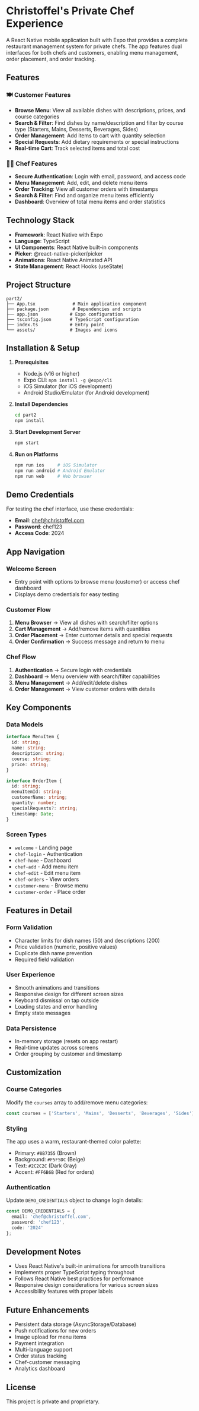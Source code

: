 # Christoffel's Private Chef Experience

A React Native mobile application built with Expo that provides a complete restaurant management system for private chefs. The app features dual interfaces for both chefs and customers, enabling menu management, order placement, and order tracking.

## Features

### 🍽️ Customer Features
- **Browse Menu**: View all available dishes with descriptions, prices, and course categories
- **Search & Filter**: Find dishes by name/description and filter by course type (Starters, Mains, Desserts, Beverages, Sides)
- **Order Management**: Add items to cart with quantity selection
- **Special Requests**: Add dietary requirements or special instructions
- **Real-time Cart**: Track selected items and total cost

### 👨‍🍳 Chef Features
- **Secure Authentication**: Login with email, password, and access code
- **Menu Management**: Add, edit, and delete menu items
- **Order Tracking**: View all customer orders with timestamps
- **Search & Filter**: Find and organize menu items efficiently
- **Dashboard**: Overview of total menu items and order statistics

## Technology Stack

- **Framework**: React Native with Expo
- **Language**: TypeScript
- **UI Components**: React Native built-in components
- **Picker**: @react-native-picker/picker
- **Animations**: React Native Animated API
- **State Management**: React Hooks (useState)

## Project Structure

```
part2/
├── App.tsx              # Main application component
├── package.json         # Dependencies and scripts
├── app.json            # Expo configuration
├── tsconfig.json       # TypeScript configuration
├── index.ts            # Entry point
└── assets/             # Images and icons
```

## Installation & Setup

1. **Prerequisites**
   - Node.js (v16 or higher)
   - Expo CLI: `npm install -g @expo/cli`
   - iOS Simulator (for iOS development)
   - Android Studio/Emulator (for Android development)

2. **Install Dependencies**
   ```bash
   cd part2
   npm install
   ```

3. **Start Development Server**
   ```bash
   npm start
   ```

4. **Run on Platforms**
   ```bash
   npm run ios     # iOS Simulator
   npm run android # Android Emulator
   npm run web     # Web browser
   ```

## Demo Credentials

For testing the chef interface, use these credentials:
- **Email**: chef@christoffel.com
- **Password**: chef123
- **Access Code**: 2024

## App Navigation

### Welcome Screen
- Entry point with options to browse menu (customer) or access chef dashboard
- Displays demo credentials for easy testing

### Customer Flow
1. **Menu Browser** → View all dishes with search/filter options
2. **Cart Management** → Add/remove items with quantities
3. **Order Placement** → Enter customer details and special requests
4. **Order Confirmation** → Success message and return to menu

### Chef Flow
1. **Authentication** → Secure login with credentials
2. **Dashboard** → Menu overview with search/filter capabilities
3. **Menu Management** → Add/edit/delete dishes
4. **Order Management** → View customer orders with details

## Key Components

### Data Models
```typescript
interface MenuItem {
  id: string;
  name: string;
  description: string;
  course: string;
  price: string;
}

interface OrderItem {
  id: string;
  menuItemId: string;
  customerName: string;
  quantity: number;
  specialRequests?: string;
  timestamp: Date;
}
```

### Screen Types
- `welcome` - Landing page
- `chef-login` - Authentication
- `chef-home` - Dashboard
- `chef-add` - Add menu item
- `chef-edit` - Edit menu item
- `chef-orders` - View orders
- `customer-menu` - Browse menu
- `customer-order` - Place order

## Features in Detail

### Form Validation
- Character limits for dish names (50) and descriptions (200)
- Price validation (numeric, positive values)
- Duplicate dish name prevention
- Required field validation

### User Experience
- Smooth animations and transitions
- Responsive design for different screen sizes
- Keyboard dismissal on tap outside
- Loading states and error handling
- Empty state messages

### Data Persistence
- In-memory storage (resets on app restart)
- Real-time updates across screens
- Order grouping by customer and timestamp

## Customization

### Course Categories
Modify the `courses` array to add/remove menu categories:
```typescript
const courses = ['Starters', 'Mains', 'Desserts', 'Beverages', 'Sides'];
```

### Styling
The app uses a warm, restaurant-themed color palette:
- Primary: `#8B7355` (Brown)
- Background: `#F5F5DC` (Beige)
- Text: `#2C2C2C` (Dark Gray)
- Accent: `#FF6B6B` (Red for orders)

### Authentication
Update `DEMO_CREDENTIALS` object to change login details:
```typescript
const DEMO_CREDENTIALS = {
  email: 'chef@christoffel.com',
  password: 'chef123',
  code: '2024'
};
```

## Development Notes

- Uses React Native's built-in animations for smooth transitions
- Implements proper TypeScript typing throughout
- Follows React Native best practices for performance
- Responsive design considerations for various screen sizes
- Accessibility features with proper labels

## Future Enhancements

- Persistent data storage (AsyncStorage/Database)
- Push notifications for new orders
- Image upload for menu items
- Payment integration
- Multi-language support
- Order status tracking
- Chef-customer messaging
- Analytics dashboard

## License

This project is private and proprietary.